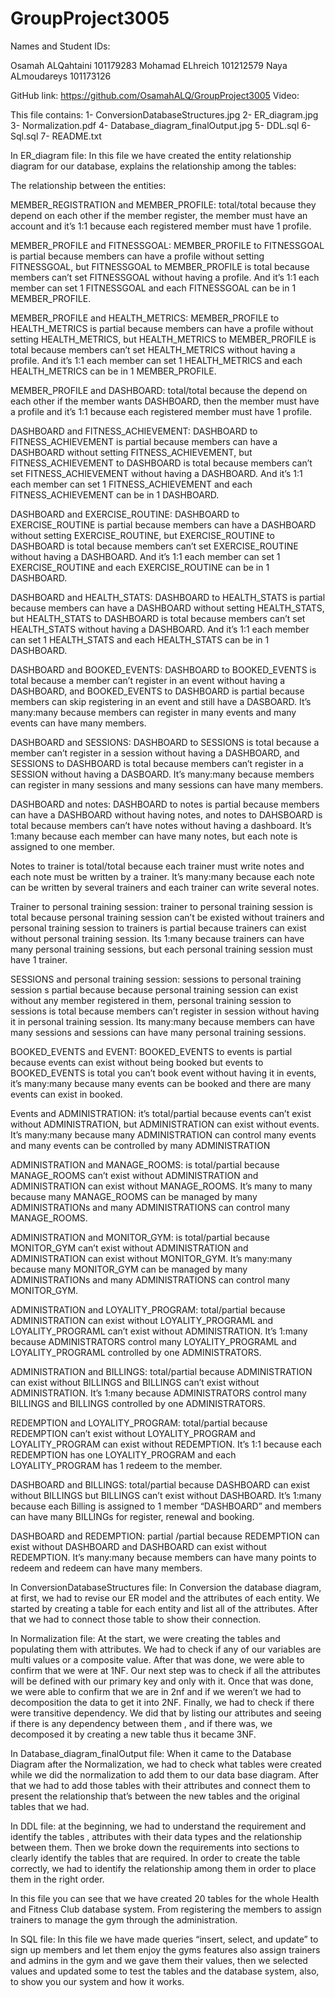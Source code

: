 # GroupProject3005

Names and Student IDs:

Osamah ALQahtaini 101179283
Mohamad ELhreich 101212579
Naya ALmoudareys 101173126




GitHub link: https://github.com/OsamahALQ/GroupProject3005
Video: 




This file contains:
1- ConversionDatabaseStructures.jpg
2- ER_diagram.jpg
3- Normalization.pdf
4- Database_diagram_finalOutput.jpg
5- DDL.sql
6- Sql.sql
7- README.txt




In ER_diagram file:
In this file we have created the entity relationship diagram for our database, explains the relationship among the tables:

The relationship between the entities:

MEMBER_REGISTRATION and MEMBER_PROFILE: total/total because they depend on each other if the member register, the member must have an account and it’s 1:1 because each registered member must have 1 profile.

MEMBER_PROFILE and FITNESSGOAL: MEMBER_PROFILE to FITNESSGOAL is partial because members can have a profile without setting FITNESSGOAL, but FITNESSGOAL to MEMBER_PROFILE is total because members can’t set FITNESSGOAL without having a profile. And it’s 1:1 each member can set 1 FITNESSGOAL and each FITNESSGOAL can be in 1 MEMBER_PROFILE.

MEMBER_PROFILE and HEALTH_METRICS: MEMBER_PROFILE to HEALTH_METRICS is partial because members can have a profile without setting HEALTH_METRICS, but HEALTH_METRICS to MEMBER_PROFILE is total because members can’t set HEALTH_METRICS without having a profile. And it’s 1:1 each member can set 1 HEALTH_METRICS and each HEALTH_METRICS can be in 1 MEMBER_PROFILE.


MEMBER_PROFILE and DASHBOARD: total/total because the depend on each other if the member wants DASHBOARD, then the member must have a profile and it’s 1:1 because each registered member must have 1 profile.

DASHBOARD and FITNESS_ACHIEVEMENT: DASHBOARD to FITNESS_ACHIEVEMENT is partial because members can have a DASHBOARD without setting FITNESS_ACHIEVEMENT, but FITNESS_ACHIEVEMENT to DASHBOARD is total because members can’t set FITNESS_ACHIEVEMENT without having a DASHBOARD. And it’s 1:1 each member can set 1 FITNESS_ACHIEVEMENT and each FITNESS_ACHIEVEMENT can be in 1 DASHBOARD.

DASHBOARD and EXERCISE_ROUTINE: DASHBOARD to EXERCISE_ROUTINE is partial because members can have a DASHBOARD without setting EXERCISE_ROUTINE, but EXERCISE_ROUTINE to DASHBOARD is total because members can’t set EXERCISE_ROUTINE without having a DASHBOARD. And it’s 1:1 each member can set 1 EXERCISE_ROUTINE and each EXERCISE_ROUTINE can be in 1 DASHBOARD.

DASHBOARD and HEALTH_STATS: DASHBOARD to HEALTH_STATS is partial because members can have a DASHBOARD without setting HEALTH_STATS, but HEALTH_STATS to DASHBOARD is total because members can’t set HEALTH_STATS without having a DASHBOARD. And it’s 1:1 each member can set 1 HEALTH_STATS and each HEALTH_STATS can be in 1 DASHBOARD.

DASHBOARD and BOOKED_EVENTS: DASHBOARD to BOOKED_EVENTS is total because a member can’t register in an event without having a DASHBOARD, and BOOKED_EVENTS to DASHBOARD is partial because members can skip registering in an event and still have a DASBOARD. It’s many:many because members can register in many events and many events can have many members.

DASHBOARD and SESSIONS: DASHBOARD to SESSIONS is total because a member can’t register in a session without having a DASHBOARD, and SESSIONS to DASHBOARD is total because members can’t register in a SESSION without having a DASBOARD. It’s many:many because members can register in many sessions and many sessions can have many members.

DASHBOARD and notes: DASHBOARD to notes is partial because members can have a DASHBOARD without having notes, and notes to DAHSBOARD is total because members can’t have notes without having a dashboard. It’s 1:many because each member can have many notes, but each note is assigned to one member.

Notes to trainer is total/total because each trainer must write notes and each note must be written by a trainer. It’s many:many because each note can be written by several trainers and each trainer can write several notes.

Trainer to personal training session: trainer to personal training session is total because personal training session can’t be existed without trainers and personal training session to trainers is partial because trainers can exist without personal training session. Its 1:many because trainers can have many personal training sessions, but each personal training session must have 1 trainer.

SESSIONS and personal training session: sessions to personal training session s partial because because personal training session can exist without any member registered in them, personal training session to sessions is total because members can’t register in session without having it in personal training session.  Its many:many because members can have many sessions and sessions can have many personal training sessions.

BOOKED_EVENTS and EVENT: BOOKED_EVENTS to events is partial because events can exist without being booked but events to BOOKED_EVENTS is total you can’t book event without having it in events, it’s many:many because many events can be booked and there are many events can exist in booked. 

Events and ADMINISTRATION: it’s total/partial because events can’t exist without ADMINISTRATION, but ADMINISTRATION can exist without events. It’s many:many because many ADMINISTRATION can control many events and many events can be controlled by many ADMINISTRATION

ADMINISTRATION and MANAGE_ROOMS: is total/partial because MANAGE_ROOMS can’t exist without ADMINISTRATION and ADMINISTRATION can exist without MANAGE_ROOMS. It’s many to many because many MANAGE_ROOMS can be managed by many ADMINISTRATIONs and many ADMINISTRATIONS can control many MANAGE_ROOMS.

ADMINISTRATION and MONITOR_GYM: is total/partial because MONITOR_GYM can’t exist without ADMINISTRATION and ADMINISTRATION can exist without MONITOR_GYM. It’s many:many because many MONITOR_GYM can be managed by many ADMINISTRATIONs and many ADMINISTRATIONS can control many MONITOR_GYM.

ADMINISTRATION and LOYALITY_PROGRAM: total/partial because ADMINISTRATION can exist without LOYALITY_PROGRAML and LOYALITY_PROGRAML can’t exist without ADMINISTRATION. It’s 1:many because ADMINISTRATORS control many LOYALITY_PROGRAML and LOYALITY_PROGRAML controlled by one ADMINISTRATORS.

ADMINISTRATION and BILLINGS: total/partial because ADMINISTRATION can exist without BILLINGS and BILLINGS can’t exist without ADMINISTRATION. It’s 1:many because ADMINISTRATORS control many BILLINGS and BILLINGS controlled by one ADMINISTRATORS.

REDEMPTION and LOYALITY_PROGRAM: total/partial because REDEMPTION can’t exist without LOYALITY_PROGRAM and LOYALITY_PROGRAM can exist without REDEMPTION. It’s 1:1 because each REDEMPTION has one LOYALITY_PROGRAM and each LOYALITY_PROGRAM has 1 redeem to the member.

DASHBOARD and BILLINGS: total/partial because DASHBOARD can exist without BILLINGS but BILLINGS can’t exist without DASHBOARD. It’s 1:many because each Billing is assigned to 1 member “DASHBOARD” and members can have many BILLINGs for register, renewal and booking. 

DASHBOARD and REDEMPTION: partial /partial because REDEMPTION can exist without DASHBOARD and DASHBOARD can exist without REDEMPTION. It’s many:many because members can have many points to redeem and redeem can have many members. 




In ConversionDatabaseStructures file:
In Conversion the database diagram, at first, we had to revise our ER model and the attributes of each entity. We started by creating a table for each entity and list all of the attributes. After that we had to connect those table to show their connection.




In Normalization file:
At the start, we were creating the tables and populating them with attributes. We had to check if any of our variables are multi values or a composite value. After that was done, we were able to confirm that we were at 1NF. Our next step was to check if all the attributes will be defined with our primary key and only with it. Once that was done, we were able to confirm that we are in 2nf and if we weren’t we had to decomposition the data to get it into 2NF. Finally, we had to check if there were transitive dependency. We did that by listing our attributes and seeing if there is any dependency between them , and if there was, we decomposed it by creating a new table  thus it became 3NF.




In Database_diagram_finalOutput file:
When it came to the Database Diagram after the Normalization, we had to check what tables were created while we did the normalization to add them to our data base diagram. After that we had to add those tables with their attributes and connect them to present the relationship that’s between the new tables and the original tables that we had.




In DDL file:
at the beginning, we had to understand the requirement and identify the tables , attributes with their data types and the relationship between them. Then we broke down the requirements into sections to clearly identify the tables that are required. In order to create the table correctly, we had to identify the relationship among them in order to place them in the right order. 

In this file you can see that we have created 20 tables for the whole Health and Fitness Club database system. From registering the members to assign trainers to manage the gym through the administration.




In SQL file:
In this file we have made queries “insert, select, and update” to sign up members and let them enjoy the gyms features also assign trainers and admins in the gym and we gave them their values, then we selected values and updated some to test the tables and the database system, also, to show you our system and how it works.
